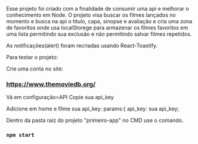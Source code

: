 

Esse projeto foi criado com a finalidade de consumir uma api e melhorar o conhecimento em Node.
 O projeto visa buscar os filmes lançados no momento e busca na api o titulo, capa, sinopse e avaliação e cria uma zona de favoritos onde usa localStorege para armazenar os filmes favoritos em uma lista permitindo sua exclusão e não permitindo salvar filmes repetidos.

 As notificações(alert) foram recriadas usando React-Toastify.

Para testar o projeto:

Crie uma conta no site:
### https://www.themoviedb.org/
Vá em configuração>API 
Copie sua api_key

Adicione em home e filme sua api_key:
params:{
         api_key: sua api_key;

Dentro da pasta raiz do projeto "primeiro-app" no CMD use o comando.
### `npm start`
 


